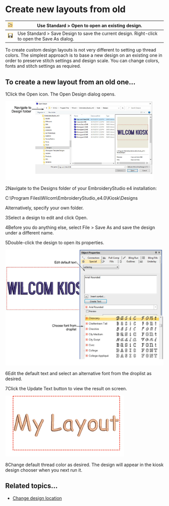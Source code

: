 # Create new layouts from old

| ![Open00068.png](assets/Open00068.png)             | Use Standard > Open to open an existing design.                                                |
| -------------------------------------------------- | ---------------------------------------------------------------------------------------------- |
| ![SaveDesign00069.png](assets/SaveDesign00069.png) | Use Standard > Save Design to save the current design. Right-click to open the Save As dialog. |

To create custom design layouts is not very different to setting up thread colors. The simplest approach is to base a new design on an existing one in order to preserve stitch settings and design scale. You can change colors, fonts and stitch settings as required.

## To create a new layout from an old one...

1Click the Open icon. The Open Design dialog opens.

![OpenDesigns00070.png](assets/OpenDesigns00070.png)

2Navigate to the Designs folder of your EmbroideryStudio e4 installation:

C:\\Program Files\\Wilcom\\EmbroideryStudio_e4.0\\Kiosk\\Designs

Alternatively, specify your own folder.

3Select a design to edit and click Open.

4Before you do anything else, select File > Save As and save the design under a different name.

5Double-click the design to open its properties.

![BasicLayout00073.png](assets/BasicLayout00073.png)

6Edit the default text and select an alternative font from the droplist as desired.

7Click the Update Text button to view the result on screen.

![BasicLayout3.png](assets/BasicLayout3.png)

8Change default thread color as desired. The design will appear in the kiosk design chooser when you next run it.

## Related topics...

- [Change design location](Change_design_location)
